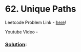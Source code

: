 # 62. Unique Paths

Leetcode Problem Link - [here](https://leetcode.com/problems/unique-paths/description/?envType=study-plan-v2&envId=top-100-liked)!

Youtube Video - 

### [Solution]():

```cpp

```
